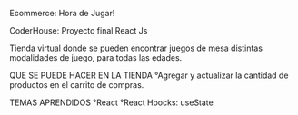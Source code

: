 Ecommerce: Hora de Jugar!

CoderHouse: Proyecto final React Js

Tienda virtual donde se pueden encontrar juegos de mesa distintas modalidades de juego, para todas las edades.

QUE SE PUEDE HACER EN LA TIENDA
°Agregar y actualizar la cantidad de productos en el carrito de compras.


TEMAS APRENDIDOS
°React
°React Hoocks: useState
